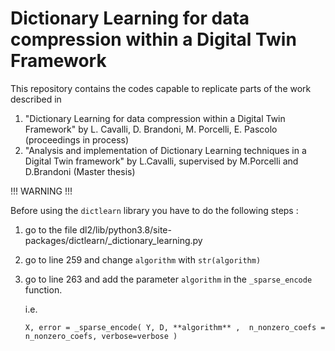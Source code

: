 # Dictionary Learning for data compression within a Digital Twin Framework
This repository contains the codes capable to replicate parts of the work described in 
1. "Dictionary Learning for data compression within a Digital Twin Framework" by L. Cavalli, D. Brandoni, M. Porcelli, E. Pascolo (proceedings in process) 
2. "Analysis and implementation of Dictionary Learning techniques in a Digital Twin framework" by L.Cavalli, supervised by M.Porcelli and D.Brandoni (Master thesis)


!!! WARNING !!!

Before using the `dictlearn` library you have to do the following steps : 

1. go to the file dl2/lib/python3.8/site-packages/dictlearn/_dictionary_learning.py
2. go to line 259 and change `algorithm` with `str(algorithm)`
3. go to line 263 and add the parameter `algorithm` in the `_sparse_encode` function.
 
   i.e.
 
   `X, error = _sparse_encode( Y, D, **algorithm** ,  n_nonzero_coefs = n_nonzero_coefs, verbose=verbose )`


